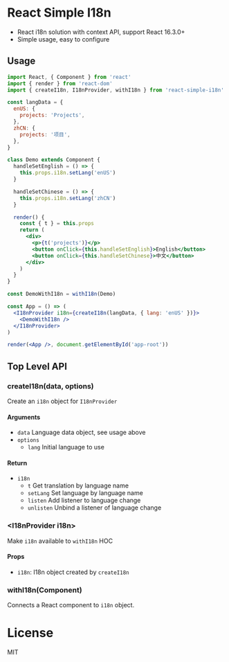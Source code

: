 # React Simple I18n

- React i18n solution with context API, support React 16.3.0+
- Simple usage, easy to configure

## Usage

```jsx
import React, { Component } from 'react'
import { render } from 'react-dom'
import { createI18n, I18nProvider, withI18n } from 'react-simple-i18n'

const langData = {
  enUS: {
    projects: 'Projects',
  },
  zhCN: {
    projects: '项目',
  },
}

class Demo extends Component {
  handleSetEnglish = () => {
    this.props.i18n.setLang('enUS')
  }

  handleSetChinese = () => {
    this.props.i18n.setLang('zhCN')
  }

  render() {
    const { t } = this.props
    return (
      <div>
        <p>{t('projects')}</p>
        <button onClick={this.handleSetEnglish}>English</button>
        <button onClick={this.handleSetChinese}>中文</button>
      </div>
    )
  }
}

const DemoWithI18n = withI18n(Demo)

const App = () => (
  <I18nProvider i18n={createI18n(langData, { lang: 'enUS' })}>
    <DemoWithI18n />
  </I18nProvider>
)

render(<App />, document.getElementById('app-root'))
```

## Top Level API

### createI18n(data, options)

Create an `i18n` object for `I18nProvider`

#### Arguments

- `data` Language data object, see usage above
- `options`
  - `lang` Initial language to use

#### Return

- `i18n`
  - `t` Get translation by language name
  - `setLang` Set language by language name
  - `listen` Add listener to language change
  - `unlisten` Unbind a listener of language change

### \<I18nProvider i18n\>

Make `i18n` available to `withI18n` HOC

#### Props

- `i18n`: I18n object created by `createI18n`


### withI18n(Component)

Connects a React component to `i18n` object.

# License

MIT
